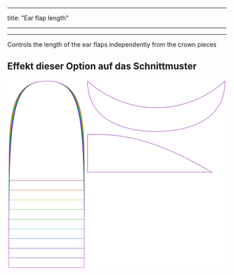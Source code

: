 - - -
title: "Ear flap length"
- - -

***

Controls the length of the ear flaps independently from the crown pieces

## Effekt dieser Option auf das Schnittmuster

![Dieses Bild zeigt den Effekt dieser Option, indem es mehrere Varianten überlagert, die einen anderen Wert für diese Option haben](holmes_earlength_sample.svg "Effekt dieser Option auf das Schnittmuster")
